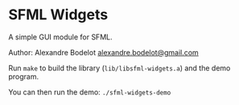 SFML Widgets
============

A simple GUI module for SFML.

Author: Alexandre Bodelot <alexandre.bodelot@gmail.com>

Run `make` to build the library (`lib/libsfml-widgets.a`) and the demo program.

You can then run the demo: `./sfml-widgets-demo`
